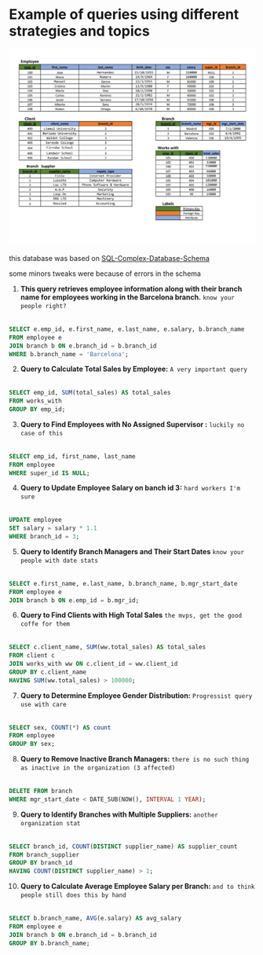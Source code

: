 
# Example of queries using different strategies and topics

![db structure](DB1-schema.png)

this database was based on [SQL-Complex-Database-Schema ](https://github.com/IvanHanonoCozzetti/SQL-Complex-Database-Schema/blob/main/company_database.sql)

some minors tweaks were because of errors in the schema



1. **This query retrieves employee information along with their branch name for employees working in the Barcelona branch.**
`know your people right?`

```sql

SELECT e.emp_id, e.first_name, e.last_name, e.salary, b.branch_name
FROM employee e
JOIN branch b ON e.branch_id = b.branch_id
WHERE b.branch_name = 'Barcelona';

```   

2. **Query to Calculate Total Sales by Employee:**
`A very important query`

````sql

SELECT emp_id, SUM(total_sales) AS total_sales
FROM works_with
GROUP BY emp_id;

````

3. **Query to Find Employees with No Assigned Supervisor :**
`luckily no case of this`
 
````sql

SELECT emp_id, first_name, last_name
FROM employee
WHERE super_id IS NULL;

````

4. **Query to Update Employee Salary on banch id 3:**
`hard workers I'm sure`

````sql

UPDATE employee
SET salary = salary * 1.1
WHERE branch_id = 3;

````

5. **Query to Identify Branch Managers and Their Start Dates**
`know your people with date stats`

````sql

SELECT e.first_name, e.last_name, b.branch_name, b.mgr_start_date
FROM employee e
JOIN branch b ON e.emp_id = b.mgr_id;
````

6. **Query to Find Clients with High Total Sales**
`the mvps, get the good coffe for them`

````sql

SELECT c.client_name, SUM(ww.total_sales) AS total_sales
FROM client c
JOIN works_with ww ON c.client_id = ww.client_id
GROUP BY c.client_name
HAVING SUM(ww.total_sales) > 100000;
````

7. **Query to Determine Employee Gender Distribution:**
`Progressist query use with care`
````sql

SELECT sex, COUNT(*) AS count
FROM employee
GROUP BY sex;
````

8. **Query to Remove Inactive Branch Managers:**
`there is no such thing as inactive in the organization (3 affected)`
````sql

DELETE FROM branch
WHERE mgr_start_date < DATE_SUB(NOW(), INTERVAL 1 YEAR);

````

9. **Query to Identify Branches with Multiple Suppliers:**
`another organization stat`
````sql

SELECT branch_id, COUNT(DISTINCT supplier_name) AS supplier_count
FROM branch_supplier
GROUP BY branch_id
HAVING COUNT(DISTINCT supplier_name) > 1;

````

10. **Query to Calculate Average Employee Salary per Branch:**
`and to think people still does this by hand`

````sql

SELECT b.branch_name, AVG(e.salary) AS avg_salary
FROM employee e
JOIN branch b ON e.branch_id = b.branch_id
GROUP BY b.branch_name;

````
